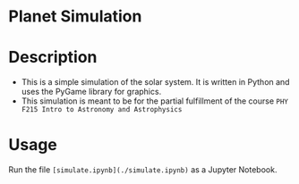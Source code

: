 # Planet Simulation

# Description

- This is a simple simulation of the solar system. It is written in Python and uses the PyGame library for graphics.
- This simulation is meant to be for the partial fulfillment of the course `PHY F215 Intro to Astronomy and Astrophysics`

# Usage

Run the file `[simulate.ipynb](./simulate.ipynb)` as a Jupyter Notebook.